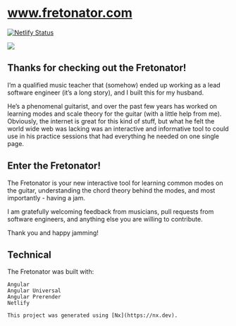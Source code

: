 # www.fretonator.com

[![Netlify Status](https://api.netlify.com/api/v1/badges/87d9f619-8f13-47e8-99cc-5167db7294a6/deploy-status)](https://app.netlify.com/sites/fretonator/deploys)

<img src="https://www.fretonator.com/assets/img/og_twitter.png">

## Thanks for checking out the Fretonator!

I’m a qualified music teacher that (somehow) ended up working as a lead software engineer (it’s a long story), and I built this for my husban️d.

He’s a phenomenal guitarist, and over the past few years has worked on learning modes and scale theory for the guitar (with a little help from me). Obviously, the internet is great for this kind of stuff, but what he felt the world wide web was lacking was an interactive and informative tool to could use in his practice sessions that had everything he needed on one single page.

## Enter the Fretonator!

The Fretonator is your new interactive tool for learning common modes on the guitar, understanding the chord theory behind the modes, and most importantly - having a jam.

I am gratefully welcoming feedback from musicians, pull requests from software engineers, and anything else you are willing to contribute.

Thank you and happy jamming!


## Technical

The Fretonator was built with:

```
Angular
Angular Universal
Angular Prerender
Netlify
```


```
This project was generated using [Nx](https://nx.dev).
```
